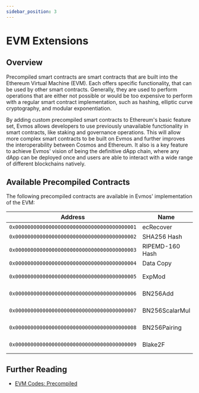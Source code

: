 ```yaml
---
sidebar_position: 3
---
```


# EVM Extensions

## Overview

Precompiled smart contracts are smart contracts
that are built into the Ethereum Virtual Machine (EVM).
Each offers specific functionality, that can be used by other smart contracts.
Generally, they are used to perform operations that are either not possible
or would be too expensive to perform
with a regular smart contract implementation,
such as hashing, elliptic curve cryptography, and modular exponentiation.

By adding custom precompiled smart contracts to Ethereum's basic feature set,
Evmos allows developers to use previously unavailable functionality in smart contracts,
like staking and governance operations.
This will allow more complex smart contracts to be built on Evmos
and further improves the interoperability between Cosmos and Ethereum.
It also is a key feature to achieve Evmos' vision
of being the definitive dApp chain, where any dApp can be deployed once
and users are able to interact with a wide range of different blockchains natively.

## Available Precompiled Contracts

The following precompiled contracts are available in Evmos' implementation of the EVM:

| Address                                      | Name            | Stateful | EIP                                               |
|----------------------------------------------|-----------------|----------|---------------------------------------------------|
| `0x0000000000000000000000000000000000000001` | ecRecover       | No       |                                                   |
| `0x0000000000000000000000000000000000000002` | SHA256 Hash     | No       |                                                   |
| `0x0000000000000000000000000000000000000003` | RIPEMD-160 Hash | No       |                                                   |
| `0x0000000000000000000000000000000000000004` | Data Copy       | No       |                                                   |
| `0x0000000000000000000000000000000000000005` | ExpMod          | No       | [EIP-198](https://eips.ethereum.org/EIPS/eip-198) |
| `0x0000000000000000000000000000000000000006` | BN256Add        | No       | [EIP-196](https://eips.ethereum.org/EIPS/eip-196) |
| `0x0000000000000000000000000000000000000007` | BN256ScalarMul  | No       | [EIP-196](https://eips.ethereum.org/EIPS/eip-196) |
| `0x0000000000000000000000000000000000000008` | BN256Pairing    | No       | [EIP-197](https://eips.ethereum.org/EIPS/eip-197) |
| `0x0000000000000000000000000000000000000009` | Blake2F         | No       | [EIP-152](https://eips.ethereum.org/EIPS/eip-152) |

## Further Reading

- [EVM Codes: Precompiled](https://www.evm.codes/precompiled)

